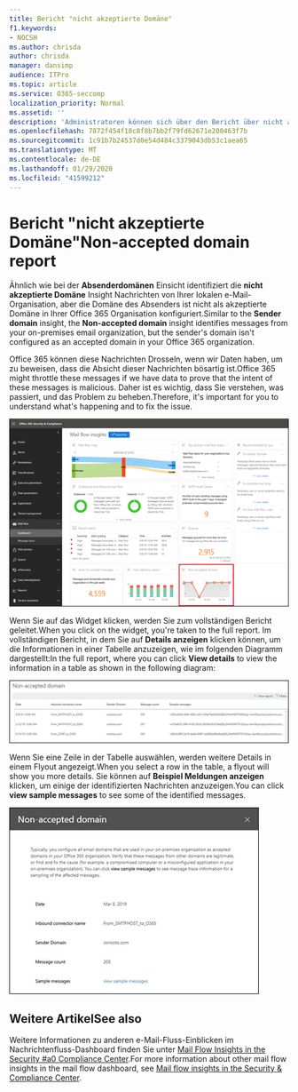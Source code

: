 ```yaml
---
title: Bericht "nicht akzeptierte Domäne"
f1.keywords:
- NOCSH
ms.author: chrisda
author: chrisda
manager: dansimp
audience: ITPro
ms.topic: article
ms.service: O365-seccomp
localization_priority: Normal
ms.assetid: ''
description: 'Administratoren können sich über den Bericht über nicht akzeptierte Domänen im Nachrichtenfluss-Dashboard im Security #a0 Compliance Center informieren.'
ms.openlocfilehash: 7872f454f10c8f8b7bb2f79fd62671e200463f7b
ms.sourcegitcommit: 1c91b7b24537d0e54d484c3379043db53c1aea65
ms.translationtype: MT
ms.contentlocale: de-DE
ms.lasthandoff: 01/29/2020
ms.locfileid: "41599212"
---
```

# <a name="non-accepted-domain-report"></a><span data-ttu-id="19e5a-103">Bericht "nicht akzeptierte Domäne"</span><span class="sxs-lookup"><span data-stu-id="19e5a-103">Non-accepted domain report</span></span>

<span data-ttu-id="19e5a-104">Ähnlich wie bei der **Absenderdomänen** Einsicht identifiziert die **nicht akzeptierte Domäne** Insight Nachrichten von Ihrer lokalen e-Mail-Organisation, aber die Domäne des Absenders ist nicht als akzeptierte Domäne in Ihrer Office 365 Organisation konfiguriert.</span><span class="sxs-lookup"><span data-stu-id="19e5a-104">Similar to the **Sender domain** insight, the **Non-accepted domain** insight identifies messages from your on-premises email organization, but the sender's domain isn't configured as an accepted domain in your Office 365 organization.</span></span>

<span data-ttu-id="19e5a-105">Office 365 können diese Nachrichten Drosseln, wenn wir Daten haben, um zu beweisen, dass die Absicht dieser Nachrichten bösartig ist.</span><span class="sxs-lookup"><span data-stu-id="19e5a-105">Office 365 might throttle these messages if we have data to prove that the intent of these messages is malicious.</span></span> <span data-ttu-id="19e5a-106">Daher ist es wichtig, dass Sie verstehen, was passiert, und das Problem zu beheben.</span><span class="sxs-lookup"><span data-stu-id="19e5a-106">Therefore, it's important for you to understand what's happening and to fix the issue.</span></span>

![Der Bericht nicht akzeptierte Domäne im Nachrichtenfluss-Dashboard im Security #a0 Compliance Center](../media/non-accepted-domain-report-selected.png)

<span data-ttu-id="19e5a-108">Wenn Sie auf das Widget klicken, werden Sie zum vollständigen Bericht geleitet.</span><span class="sxs-lookup"><span data-stu-id="19e5a-108">When you click on the widget, you're taken to the full report.</span></span> <span data-ttu-id="19e5a-109">Im vollständigen Bericht, in dem Sie auf **Details anzeigen** klicken können, um die Informationen in einer Tabelle anzuzeigen, wie im folgenden Diagramm dargestellt:</span><span class="sxs-lookup"><span data-stu-id="19e5a-109">In the full report, where you can click **View details** to view the information in a table as shown in the following diagram:</span></span>

![Tabelle "Details anzeigen" im Bericht "nicht akzeptierte Domäne"](../media/non-accepted-domain-report-view-details.png)

<span data-ttu-id="19e5a-111">Wenn Sie eine Zeile in der Tabelle auswählen, werden weitere Details in einem Flyout angezeigt.</span><span class="sxs-lookup"><span data-stu-id="19e5a-111">When you select a row in the table, a flyout will show you more details.</span></span> <span data-ttu-id="19e5a-112">Sie können auf **Beispiel Meldungen anzeigen** klicken, um einige der identifizierten Nachrichten anzuzeigen.</span><span class="sxs-lookup"><span data-stu-id="19e5a-112">You can click **view sample messages** to see some of the identified messages.</span></span>

![Auswählen einer Zeile in der Tabelle "Details" im Bericht "nicht akzeptierte Domäne"](../media/non-accepted-domain-report-select-row-in-table.png)

## <a name="see-also"></a><span data-ttu-id="19e5a-114">Weitere Artikel</span><span class="sxs-lookup"><span data-stu-id="19e5a-114">See also</span></span>

<span data-ttu-id="19e5a-115">Weitere Informationen zu anderen e-Mail-Fluss-Einblicken im Nachrichtenfluss-Dashboard finden Sie unter [Mail Flow Insights in the Security #a0 Compliance Center](mail-flow-insights-v2.md).</span><span class="sxs-lookup"><span data-stu-id="19e5a-115">For more information about other mail flow insights in the mail flow dashboard, see [Mail flow insights in the Security & Compliance Center](mail-flow-insights-v2.md).</span></span>
